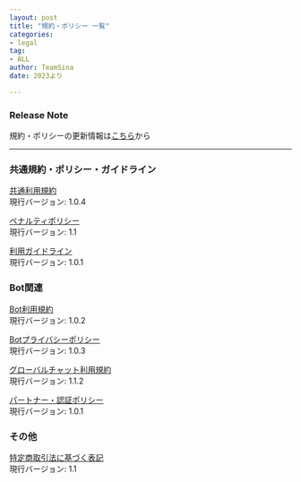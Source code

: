 ```yaml
---
layout: post
title: "規約・ポリシー 一覧"
categories:
- legal
tag:
- ALL
author: TeamSina
date: 2023より

---
```


### Release Note

規約・ポリシーの更新情報は<a href="{{site.url}}/legal/release-note" class="a-orange">こちら</a>から

---

### 共通規約・ポリシー・ガイドライン

<a href="{{site.url}}/legal/tos" class="a-orange">共通利用規約</a><br>
現行バージョン: 1.0.4

<a href="{{site.url}}/legal/penalty" class="a-orange">ペナルティポリシー</a><br>
現行バージョン: 1.1

<a href="{{site.url}}/legal/use-guideline" class="a-orange">利用ガイドライン</a><br>
現行バージョン: 1.0.1

### Bot関連

<a href="{{site.url}}/legal/bot-tos" class="a-orange">Bot利用規約</a><br>
現行バージョン: 1.0.2

<a href="{{site.url}}/legal/bot-privacy-policy" class="a-orange">Botプライバシーポリシー</a><br>
現行バージョン: 1.0.3

<a href="{{site.url}}/legal/gchat-tos" class="a-orange">グローバルチャット利用規約</a><br>
現行バージョン: 1.1.2

<a href="{{site.url}}/legal/partner-verify" class="a-orange">パートナー・認証ポリシー</a><br>
現行バージョン: 1.0.1

### その他

<a href="{{site.url}}/legal/tradelaw" class="a-orange">特定商取引法に基づく表記</a><br>
現行バージョン: 1.1
